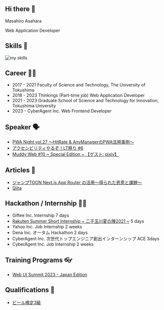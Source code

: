 ## Hi there 👋

Masahiro Asahara

Web Application Developer


## Skills 🌱 
<img alt="my skills" src="https://skillicons.dev/icons?theme=dark&perline=7&i=nextjs,react,javascript,typescript,nodejs,graphql,mui,css,python,firebase,gcp,aws,git,github" />

## Career 🏃‍♂️
- 2017 - 2021
Faculty of Science and Technology, The University of Tokushima
- 2018 - 2023 Thinkings (Part-time job)
Web Application Developer
- 2021 - 2023 Graduate School of Science and Technology for Innovation, Tokushima University
- 2023 - CyberAgent Inc. Web Frontend Developer

## Speaker 🗣️
- [PWA Night vol.27 ～HitRate & AnyManagerのPWA活用事例～](https://pwanight.connpass.com/event/211250/)
- [アクセシビリティやるぞ！LT祭り #6](https://note.com/a11y_tester/n/ne4b729eb698c)
- [Muddy Web #10 ~ Special Edition ~ 【ゲスト: pixiv】](https://cyberagent.connpass.com/event/335669/)

## Articles 📗
- [ジャンプTOON Next.js App Router の活用〜得られた恩恵と課題〜](https://developers.cyberagent.co.jp/blog/archives/49429/)
- [Qiita](https://qiita.com/assa1605)


## Hackathon / Internship 🧑‍💻
- Giftee Inc. Internship 7 days
- [Rakuten Summer Short Internship ~ 二子玉川夏の陣2021 ~](https://commerce-engineer.rakuten.careers/entry/newgrads/0010) 5 days 
- Yahoo Inc. Job Internship 2 weeks
- Dena Inc. オータム Hackathon 2 days
- CyberAgent Inc. 次世代トップエンジニア創出インターンシップ ACE 3days
- CyberAgent Inc. Job Internship 2 weeks

##  Training Programs 👓
- [Web UI Summit 2023 - Japan Edition](https://rsvp.withgoogle.com/events/web-ui-summit-jp)

## Qualifications 🍺
- [ビール検定3級](https://beerken.jp)



